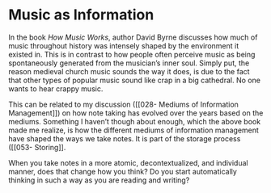 # Music as Information

In the book _How Music Works_, author David Byrne discusses how much of music throughout history was intensely shaped by the environment it existed in. This is in contrast to how people often perceive music as being spontaneously generated from the musician’s inner soul. Simply put, the reason medieval church music sounds the way it does, is due to the fact that other types of popular music sound like crap in a big cathedral. No one wants to hear crappy music.

This can be related to my discussion ([[028- Mediums of Information Management]]) on how note taking has evolved over the years based on the mediums. Something I haven’t though about enough, which the above book made me realize, is how the different mediums of information management have shaped the ways we take notes. It is part of the storage process ([[053- Storing]].

When you take notes in a more atomic, decontextualized, and individual manner, does that change how you think? Do you start automatically thinking in such a way as you are reading and writing?